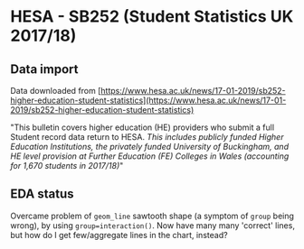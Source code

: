 # HESA - SB252 (Student Statistics UK 2017/18)
## Data import

Data downloaded from [https://www.hesa.ac.uk/news/17-01-2019/sb252-higher-education-student-statistics](https://www.hesa.ac.uk/news/17-01-2019/sb252-higher-education-student-statistics)

"This bulletin covers higher education (HE) providers who submit a full Student record data return to HESA. *This includes publicly funded Higher Education Institutions, the privately funded University of Buckingham, and HE level provision at Further Education (FE) Colleges in Wales (accounting for 1,670 students in 2017/18)*"



## EDA status
Overcame problem of `geom_line` sawtooth shape (a symptom of `group` being wrong), by using `group=interaction()`. Now have many many 'correct' lines, but how do I get few/aggregate lines in the chart, instead?